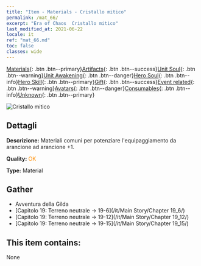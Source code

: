 ```yaml
---
title: "Item - Materials - Cristallo mitico"
permalink: /mat_66/
excerpt: "Era of Chaos  Cristallo mitico"
last_modified_at: 2021-06-22
locale: it
ref: "mat_66.md"
toc: false
classes: wide
---
```

 [Materials](/ItemsIT/){: .btn .btn--primary}[Artifacts](/ItemsIT/Artifacts/){: .btn .btn--success}[Unit Soul](/ItemsIT/UnitSoul/){: .btn .btn--warning}[Unit Awakening](/ItemsIT/UnitAwakening/){: .btn .btn--danger}[Hero Soul](/ItemsIT/HeroSoul/){: .btn .btn--info}[Hero Skill](/ItemsIT/HeroSkill/){: .btn .btn--primary}[Gift](/ItemsIT/Gift/){: .btn .btn--success}[Event related](/ItemsIT/Events/){: .btn .btn--warning}[Avatars](/ItemsIT/Avatars/){: .btn .btn--danger}[Consumables](/ItemsIT/Consumables/){: .btn .btn--info}[Unknown](/ItemsIT/Unknown/){: .btn .btn--primary}

 ![Cristallo mitico](/images/t/i_cailiao_shuijing3.png)

## Dettagli
 **Descrizione:** Materiali comuni per potenziare l'equipaggiamento da arancione ad arancione +1.

 **Quality:** <span style="color: #FF8C00">OK</span>

 **Type:** Material

## Gather

*    Avventura della Gilda 
*    [Capitolo 19: Terreno neutrale -> 19-6](/it/Main Story/Chapter 19_6/) 
*    [Capitolo 19: Terreno neutrale -> 19-12](/it/Main Story/Chapter 19_12/) 
*    [Capitolo 19: Terreno neutrale -> 19-15](/it/Main Story/Chapter 19_15/) 

## This item contains:

  None

